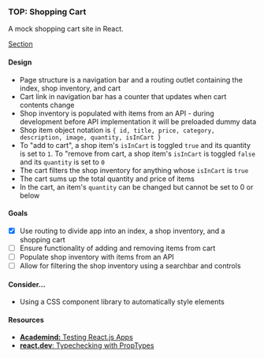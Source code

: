 ### TOP: Shopping Cart
A mock shopping cart site in React.

[Section](https://www.theodinproject.com/lessons/node-path-react-new-shopping-cart)

#### Design
- Page structure is a navigation bar and a routing outlet containing the index, shop inventory, and cart
- Cart link in navigation bar has a counter that updates when cart contents change
- Shop inventory is populated with items from an API - during development before API implementation it will be preloaded dummy data
- Shop item object notation is `{ id, title, price, category, description, image, quantity, isInCart }`
- To "add to cart", a shop item's `isInCart` is toggled `true` and its quantity is set to `1`. To "remove from cart, a shop item's `isInCart` is toggled `false` and its `quantity` is set to `0`
- The cart filters the shop inventory for anything whose `isInCart` is `true`
- The cart sums up the total quantity and price of items
- In the cart, an item's `quantity` can be changed but cannot be set to 0 or below

#### Goals
* [x] Use routing to divide app into an index, a shop inventory, and a shopping cart
* [ ] Ensure functionality of adding and removing items from cart
* [ ] Populate shop inventory with items from an API
* [ ] Allow for filtering the shop inventory using a searchbar and controls

#### Consider...
- Using a CSS component library to automatically style elements

#### Resources
- [**Academind:** Testing React.js Apps](https://academind.com/tutorials/testing-react-apps)
- [**react.dev**: Typechecking with PropTypes](https://legacy.reactjs.org/docs/typechecking-with-proptypes.html#proptypes)